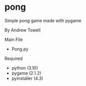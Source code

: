 # pong

Simple pong game made with pygame

By Andrew Towell

Main File
  - Pong.py
  
Required
  - python (3.10)
  - pygame (2.1.2)
  - pyinstaller (4.3)
